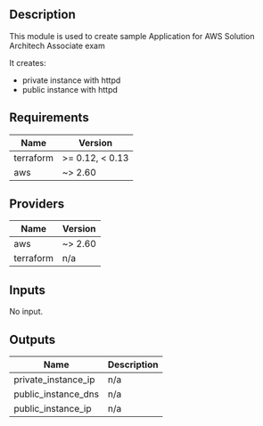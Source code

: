 ## Description  
This module is used to create sample Application for AWS Solution Architech Associate exam

It creates:
- private instance with httpd
- public instance with httpd

## Requirements

| Name | Version |
|------|---------|
| terraform | >= 0.12, < 0.13 |
| aws | ~> 2.60 |

## Providers

| Name | Version |
|------|---------|
| aws | ~> 2.60 |
| terraform | n/a |

## Inputs

No input.

## Outputs

| Name | Description |
|------|-------------|
| private\_instance\_ip | n/a |
| public\_instance\_dns | n/a |
| public\_instance\_ip | n/a |
